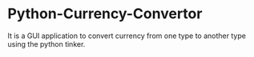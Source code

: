 # Python-Currency-Convertor
It is a GUI application to convert currency from one type to another type using the python tinker.
